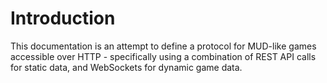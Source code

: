 # Introduction

This documentation is an attempt to define a protocol for MUD-like games accessible over HTTP - specifically using a combination of REST API calls for static data, and WebSockets for dynamic game data.

